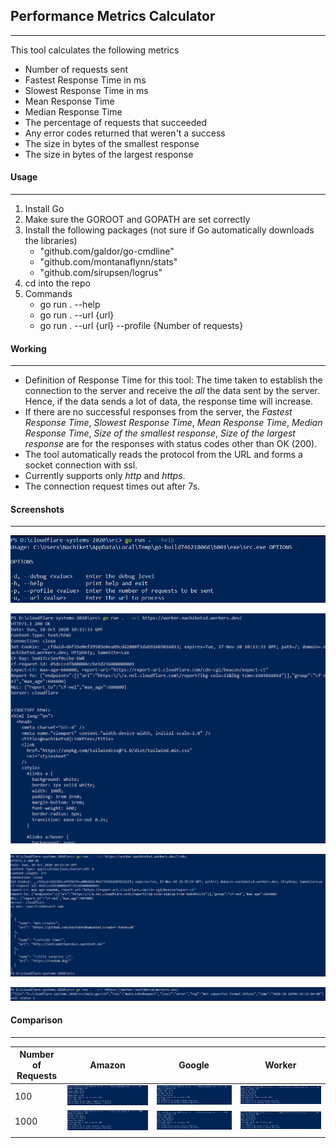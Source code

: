 ## Performance Metrics Calculator
___

This tool calculates the following metrics 
- Number of requests sent
- Fastest Response Time in ms
- Slowest Response Time in ms
- Mean Response Time
- Median Response Time
- The percentage of requests that succeeded
- Any error codes returned that weren't a success
- The size in bytes of the smallest response
- The size in bytes of the largest response


#### Usage
___
1. Install Go
2. Make sure the GOROOT and GOPATH are set correctly
3. Install the following packages (not sure if Go automatically downloads the libraries)
    - "github.com/galdor/go-cmdline"
    - "github.com/montanaflynn/stats"
    - "github.com/sirupsen/logrus"
4. cd into the repo
5. Commands
    - go run . --help
    - go run . --url {url}
    - go run . --url {url} --profile {Number of requests}


#### Working
___
- Definition of Response Time for this tool: The time taken to establish the connection to the server and receive the _all_ the data sent by the server. Hence, if the data sends a lot of data, the response time will increase.
- If there are no successful responses from the server, the *Fastest Response Time*, *Slowest Response Time*, *Mean Response Time*, *Median Response Time*, *Size of the smallest response*, *Size of the largest response* are for the responses with status codes other than OK (200). 
- The tool automatically reads the protocol from the URL and forms a socket connection with ssl.
- Currently supports only _http_ and _https_.
- The connection request times out after 7s.

#### Screenshots
___
![helpImage](assets/help.PNG)

![workerPageFetch](assets/url-response.PNG)

![workerLinksPageFetch](assets/url-links-success.PNG)

![workerLinksPageFetch](assets/url-failure.PNG)


#### Comparison
___
| Number of Requests 	| Amazon 	                                | Google 	                                  | Worker 	                                  |                                       
|--------------------	|--------	                                |--------	                                  |--------	                                  |                                       
|        100          	|![Amazon100](assets/amazon-url-100.PNG)    |![Google100](assets/google-url-100.PNG)      |![worker100](assets/worker-url-100.PNG)    |                                        
|       1000         	|![Amazon1000](assets/amazon-url-1000.PNG)  |![Google1000](assets/google-url-1000.PNG)    |![worker1000](assets/worker-url-1000.PNG)  |                                       
|                    	|        	                                |        	                                  |        	                                  |                                       